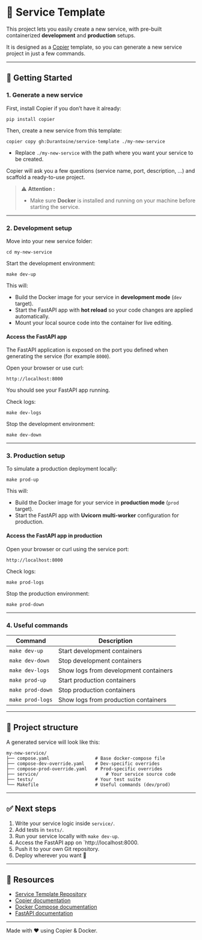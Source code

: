 # 🧩 Service Template

This project lets you easily create a new service, with pre-built containerized **development** and **production** setups.

It is designed as a [Copier](https://copier.readthedocs.io/) template, so you can generate a new service project in just a few commands.

---

## 🚀 Getting Started

### 1. Generate a new service

First, install Copier if you don’t have it already:

    pip install copier

Then, create a new service from this template:

    copier copy gh:Durantoine/service-template ./my-new-service

- Replace `./my-new-service` with the path where you want your service to be created.

Copier will ask you a few questions (service name, port, description, …) and scaffold a ready-to-use project.

> ⚠️ **Attention :**
>
> - Make sure **Docker** is installed and running on your machine before starting the service.

---

### 2. Development setup

Move into your new service folder:

    cd my-new-service

Start the development environment:

    make dev-up

This will:

- Build the Docker image for your service in **development mode** (`dev` target).  
- Start the FastAPI app with **hot reload** so your code changes are applied automatically.  
- Mount your local source code into the container for live editing.  

#### Access the FastAPI app

The FastAPI application is exposed on the port you defined when generating the service (for example `8000`).  

Open your browser or use curl:

    http://localhost:8000

You should see your FastAPI app running.

Check logs:

    make dev-logs

Stop the development environment:

    make dev-down

---

### 3. Production setup

To simulate a production deployment locally:

    make prod-up

This will:

- Build the Docker image for your service in **production mode** (`prod` target).  
- Start the FastAPI app with **Uvicorn multi-worker** configuration for production.  

#### Access the FastAPI app in production

Open your browser or curl using the service port:

    http://localhost:8000

Check logs:

    make prod-logs

Stop the production environment:

    make prod-down

---

### 4. Useful commands

| Command            | Description                            |
|--------------------|----------------------------------------|
| `make dev-up`      | Start development containers           |
| `make dev-down`    | Stop development containers            |
| `make dev-logs`    | Show logs from development containers  |
| `make prod-up`     | Start production containers            |
| `make prod-down`   | Stop production containers             |
| `make prod-logs`   | Show logs from production containers   |

---

## 📂 Project structure

A generated service will look like this:

```
my-new-service/
├── compose.yaml                 # Base docker-compose file
├── compose-dev-override.yaml    # Dev-specific overrides
├── compose-prod-override.yaml   # Prod-specific overrides
├── service/                         # Your service source code
├── tests/                       # Your test suite
└── Makefile                     # Useful commands (dev/prod)
```

---

## ✅ Next steps

1. Write your service logic inside `service/`.  
2. Add tests in `tests/`.  
3. Run your service locally with `make dev-up`.  
4. Access the FastAPI app on `http://localhost:8000.  
5. Push it to your own Git repository.  
6. Deploy wherever you want 🚀

---

## 📖 Resources

- [Service Template Repository](https://github.com/Durantoine/service-template)  
- [Copier documentation](https://copier.readthedocs.io/)  
- [Docker Compose documentation](https://docs.docker.com/compose/)  
- [FastAPI documentation](https://fastapi.tiangolo.com/)  

---

Made with ❤️ using Copier & Docker.
